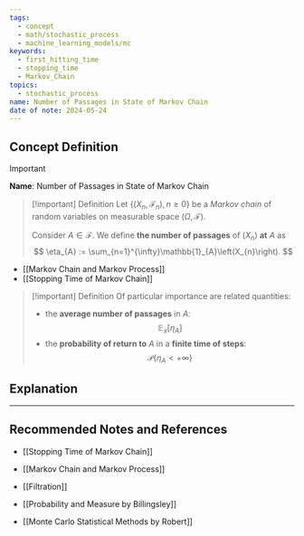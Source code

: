 ```yaml
---
tags:
  - concept
  - math/stochastic_process
  - machine_learning_models/mc
keywords:
  - first_hitting_time
  - stopping_time
  - Markov_Chain
topics:
  - stochastic_process
name: Number of Passages in State of Markov Chain
date of note: 2024-05-24
---
```


## Concept Definition

>[!important]
>**Name**: Number of Passages in State of Markov Chain

>[!important] Definition
>Let $\{(X_{n}, \mathscr{F}_{n}), n\ge 0\}$ be a *Markov chain* of random variables on measurable space $(\Omega, \mathscr{F})$. 
>
>Consider $A \in \mathscr{F}$. We define **the number of passages** of $(X_{n})$ **at** $A$ as
>$$
>\eta_{A} := \sum_{n=1}^{\infty}\mathbb{1}_{A}\left(X_{n}\right).
>$$

- [[Markov Chain and Markov Process]]
- [[Stopping Time of Markov Chain]]


>[!important] Definition
>Of particular importance are related quantities:
>- the **average number of passages** in $A$: 
>$$
>\mathbb{E}_{x}\left[\eta_{A}\right]
>$$
>- the **probability of return to** $A$ in a **finite time of steps**:
>$$
>\mathcal{P}\left\{ \eta_{A} < + \infty \right\} 
>$$ 



## Explanation





-----------
##  Recommended Notes and References

- [[Stopping Time of Markov Chain]]

- [[Markov Chain and Markov Process]]
- [[Filtration]]


- [[Probability and Measure by Billingsley]]
- [[Monte Carlo Statistical Methods by Robert]]
